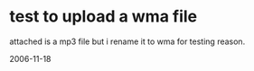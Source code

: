 # test to upload a wma file

attached is a mp3 file but i rename it to wma for testing reason.

2006-11-18